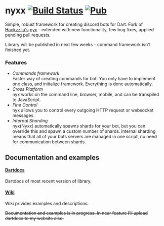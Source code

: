 # nyxx [![Build Status](https://travis-ci.org/l7ssha/nyxx.svg?branch=master)](https://travis-ci.org/l7ssha/nyxx) [![Pub](https://img.shields.io/pub/v/nyxx.svg)](https://pub.dartlang.org/packages/nyxx)

Simple, robust framework for creating discord bots for Dart. Fork of [Hackzzila's](https://github.com/Hackzzila) [nyx](https://github.com/Hackzzila/nyx) - extended with new functionality, few bug fixes, applied pending pull requests.

Library will be published in next few weeks - command framework isn't finished yet.

### Features

- *Commands framework* <br>
  Faster way of creating commands for bot. You only have to implement one class, and initialize framework. Everything is done automatically. 
- *Cross Platform* <br>
  nyx works on the command line, browser, mobile, and can be transpiled to JavaScript.
- *Fine Control* <br>
  nyx allows you to control every outgoing HTTP request or websocket messages.
- *Internal Sharding* <br>
  nyx(Nyxx) automatically spawns shards for your bot, but you can override this and spawn a custom number of shards. Internal sharding means that all of your bots servers are managed in one script, no need for communication between shards.

## Documentation and examples

#### [Dartdocs](https://l7ssha.pl/nyxx)
Dartdocs of most recent version of library.

#### [Wiki](https://github.com/l7ssha/nyxx/wiki)
Wiki privides examples and descriptions.

~~Documentation and examples is in progress. In near feature I'll upload dartdocs to my website also.~~

